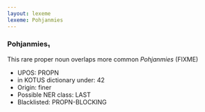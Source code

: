 ```yaml
---
layout: lexeme
lexeme: Pohjanmies
---
```


###  Pohjanmies₁

This rare proper noun overlaps more common *Pohjanmies* (FIXME)
* UPOS:  PROPN
* in KOTUS dictionary under:  42
* Origin:  finer
* Possible NER class:  LAST
* Blacklisted:  PROPN-BLOCKING

